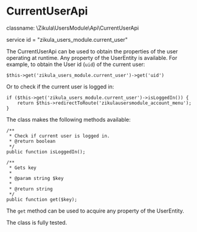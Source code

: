 CurrentUserApi
==============

classname: \Zikula\UsersModule\Api\CurrentUserApi

service id = "zikula_users_module.current_user"

The CurrentUserApi can be used to obtain the properties of the user operating at runtime. Any property of the UserEntity
is available. For example, to obtain the User id (`uid`) of the current user:

    $this->get('zikula_users_module.current_user')->get('uid')

Or to check if the current user is logged in:

    if ($this->get('zikula_users_module.current_user')->isLoggedIn()) {
        return $this->redirectToRoute('zikulausersmodule_account_menu');
    }

The class makes the following methods available:

    /**
     * Check if current user is logged in.
     * @return boolean
     */
    public function isLoggedIn();

    /**
     * Gets key
     *
     * @param string $key
     *
     * @return string
     */
    public function get($key);

The `get` method can be used to acquire any property of the UserEntity.

The class is fully tested.
